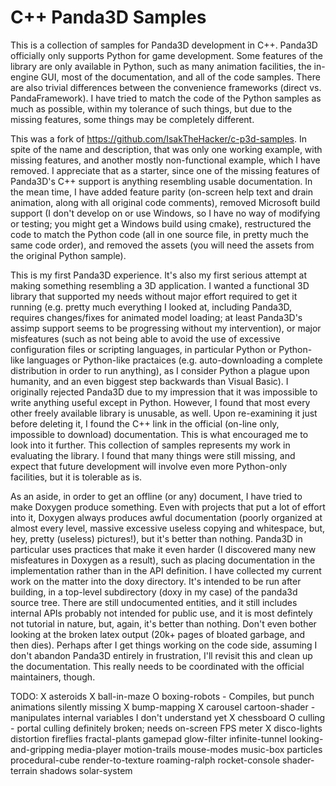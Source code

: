# C++ Panda3D Samples

This is a collection of samples for Panda3D development in C++.
Panda3D officially only supports Python for game development.  Some
features of the library are only available in Python, such as many
animation facilities, the in-engine GUI, most of the documentation,
and all of the code samples.  There are also trivial differences
between the convenience frameworks (direct vs. PandaFramework).  I
have tried to match the code of the Python samples as much as
possible, within my tolerance of such things, but due to the missing
features, some things may be completely different.

This was a fork of https://github.com/IsakTheHacker/c-p3d-samples.  In
spite of the name and description, that was only one working example,
with missing features, and another mostly non-functional example,
which I have removed.  I appreciate that as a starter, since one of
the missing features of Panda3D's C++ support is anything resembling
usable documentation.  In the mean time, I have added feature parity
(on-screen help text and drain animation, along with all original code
comments), removed Microsoft build support (I don't develop on or use
Windows, so I have no way of modifying or testing; you might get a
Windows build using cmake), restructured the code to match the Python
code (all in one source file, in pretty much the same code order), and
removed the assets (you will need the assets from the original Python
sample).

This is my first Panda3D experience.  It's also my first serious
attempt at making something resembling a 3D application.  I wanted a
functional 3D library that supported my needs without major effort
required to get it running (e.g. pretty much everything I looked at,
including Panda3D, requires changes/fixes for animated model loading;
at least Panda3D's assimp support seems to be progressing without my
intervention), or major misfeatures (such as not being able to avoid
the use of excessive configuration files or scripting languages, in
particular Python or Python-like languages or Python-like practaices
(e.g. auto-downloading a complete distribution in order to run
anything), as I consider Python a plague upon humanity, and an even
biggest step backwards than Visual Basic).  I originally rejected
Panda3D due to my impression that it was impossible to write anything
useful except in Python.  However, I found that most every other
freely available library is unusable, as well.  Upon re-examining it
just before deleting it, I found the C++ link in the official (on-line
only, impossible to download) documentation.  This is what encouraged
me to look into it further. This collection of samples represents my
work in evaluating the library.  I found that many things were still
missing, and expect that future development will involve even more
Python-only facilities, but it is tolerable as is.

As an aside, in order to get an offline (or any) document, I have
tried to make Doxygen produce something.  Even with projects that put
a lot of effort into it, Doxygen always produces awful documentation
(poorly organized at almost every level, massive excessive useless
copying and whitespace, but, hey, pretty (useless) pictures!), but
it's better than nothing.  Panda3D in particular uses practices that
make it even harder (I discovered many new misfeatures in Doxygen as a
result), such as placing documentation in the implementation rather
than in the API definition.  I have collected my current work on the
matter into the doxy directory.  It's intended to be run after
building, in a top-level subdirectory (doxy in my case) of the panda3d
source tree.  There are still undocumented entities, and it still
includes internal APIs probably not intended for public use, and it is
most defintely not tutorial in nature, but, again, it's better than
nothing.  Don't even bother looking at the broken latex output (20k+
pages of bloated garbage, and then dies).  Perhaps after I get things
working on the code side, assuming I don't abandon Panda3D entirely in
frustration, I'll revisit this and clean up the documentation.  This
really needs to be coordinated with the official maintainers, though.

TODO:
  X asteroids
  X ball-in-maze
  O boxing-robots - Compiles, but punch animations silently missing
  X bump-mapping
  X carousel
    cartoon-shader - manipulates internal variables I don't understand yet
  X chessboard
  O culling - portal culling definitely broken; needs on-screen FPS meter
  X disco-lights
    distortion
    fireflies
    fractal-plants
    gamepad
    glow-filter
    infinite-tunnel
    looking-and-gripping
    media-player
    motion-trails
    mouse-modes
    music-box
    particles
    procedural-cube
    render-to-texture
    roaming-ralph
    rocket-console
    shader-terrain
    shadows
    solar-system
